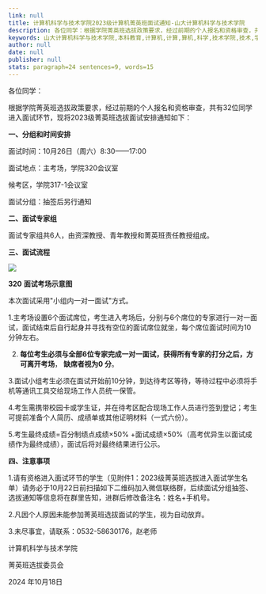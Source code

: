 ```yaml
---
link: null
title: 计算机科学与技术学院2023级计算机菁英班面试通知-山大计算机科学与技术学院
description: 各位同学：根据学院菁英班选拔政策要求，经过前期的个人报名和资格审查，共有32位同学进入面试环节，现将2023级菁英班选拔面试安排通知如下：一、分组和时间安排面试时间：10月26日（周六）8:30——17:00面试地点：主考场，学院320会议室候考区，学院317-1会议室面试分组：抽签后另行通知二、面试专家组面试专家组共6人，由资深教授、青年教授和菁英班责任教授组成。三、面试流程320面试考场示意图本次面试采用“小组内一对一面...
keywords: 山大计算机科学与技术学院,本科教育,计算机,计算,算机,科学,技术学院,技术,学院,2023,20,23,菁英,面试,通知
author: null
date: null
publisher: null
stats: paragraph=24 sentences=9, words=15
---
```

各位同学：

根据学院菁英班选拔政策要求，经过前期的个人报名和资格审查，共有32位同学进入面试环节，现将2023级菁英班选拔面试安排通知如下：

**一、分组和时间安排**

面试时间：10月26日（周六）8:30——17:00

面试地点：主考场，学院320会议室

候考区，学院317-1会议室

面试分组：抽签后另行通知

**二、面试专家组**

面试专家组共6人，由资深教授、青年教授和菁英班责任教授组成。

**三、面试流程**

![](/__local/E/11/B2/08D03F3EEDB65A75C63BC2E08B3_7536D23D_C8BF.png)

**320** **面试考场示意图**

本次面试采用"小组内一对一面试"方式。

1.主考场设置6个面试席位，考生进入考场后，分别与6个席位的专家进行一对一面试，面试结束后自行起身并寻找有空位的面试席位就坐，每个席位面试时间为10分钟左右。

2. **每位考生必须与全部6位专家完成一对一面试，获得所有专家的打分之后，方可离开考场**， **缺席者视为0 分**。

3.面试小组考生必须在面试开始前10分钟，到达待考区等待，等待过程中必须将手机等通讯工具交给现场工作人员统一保管。

4.考生需携带校园卡或学生证，并在待考区配合现场工作人员进行签到登记；考生可提前准备个人简历、成绩单或其他证明材料（一式六份）。

5.考生最终成绩=百分制绩点成绩×50% +面试成绩×50%（高考优异生以面试成绩作为最终成绩），面试后将对最终结果进行公示。

**四、注意事项**

1.请有资格进入面试环节的学生（见附件1：2023级菁英班选拔进入面试学生名单）请务必于10月22日前扫描如下二维码加入微信联络群，后续面试分组抽签、选拔通知等信息将在群里告知，进群后修改备注名：姓名+手机号。

2.凡因个人原因未能参加菁英班选拔面试的学生，视为自动放弃。

3.未尽事宜，请联系：0532-58630176，赵老师







计算机科学与技术学院

菁英班选拔委员会

2024 年10月18日


